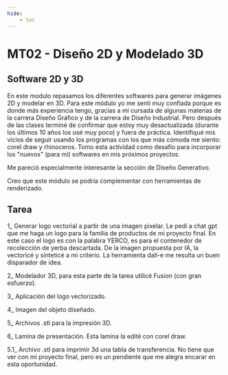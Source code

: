 ```yaml
---
hide:
    - toc
---
```


# MT02 - Diseño 2D y Modelado 3D

## Software 2D y 3D

En este modulo repasamos los diferentes softwares para generar imágenes 2D y modelar en 3D. Para este módulo yo me sentí muy confiada porque es donde más experiencia tengo, gracias a mi cursada de algunas materias de la carrera Diseño Gráfico y de la carrera de Diseño Industrial. Pero después de las clases terminé de confirmar que estoy muy desactualizada (durante los últimos 10 años los usé muy poco) y fuera de práctica.
Identifiqué mis vicios de seguir usando los programas con los que más cómoda me siento: corel draw y rhinoceros. Tomo esta actividad como desafío para incorporar los "nuevos" (para mi) softwares en mis próximos proyectos.

Me pareció especialmente interesante la sección de Diseño Generativo.

Creo que este módulo se podría complementar con herramientas de renderizado.

## Tarea

1_ Generar logo vectorial a partir de una imagen pixelar. 
   Le pedí a chat gpt que me haga un logo para la familia de productos de mi proyecto final. En este caso el logo es con la palabra YERCO, es para el contenedor de recolección de yerba descartada.
   De la imagen propuesta por IA, la vectoricé y sinteticé a mi criterio. La herramienta dall-e me resulta un buen disparador de idea.

2_ Modelador 3D, para esta parte de la tarea utilicé Fusion (con gran esfuerzo).

3_ Aplicación del logo vectorizado.

4_ Imagen del objeto diseñado.

5_ Archivos .stl para la impresión 3D.

6_ Lamina de presentación. Esta lamina la edité con corel draw.


5.1_ Archivo .stl para imprimir 3d una tabla de transferencia. No tiene que ver con mi proyecto final, pero es un pendiente que me alegra encarar en esta oportunidad.


